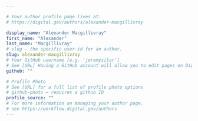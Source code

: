 ```yaml
---

# Your author profile page lives at:
# https://digital.gov/authors/alexander-macgillivray

display_name: "Alexander Macgillivray"
first_name: "Alexander"
last_name: "Macgillivray"
# slug — the specific user-id for an author.
slug: alexander-macgillivray
# Your GitHub username [e.g. 'jeremyzilar']
# See [URL] Having a GitHub account will allow you to edit pages on DigitalGov. The image used in your GitHub account can also be used to populate your digital.gov profile photo.
github: ""

# Profile Photo
# See [URL] for a full list of profile photo options
# github-photo — requires a github ID
profile_source: ""
# For more information on managing your author page,
# see https://workflow.digital.gov/authors
---
```

